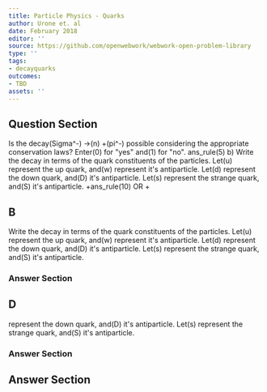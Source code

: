 ```yaml
---
title: Particle Physics - Quarks
author: Urone et. al
date: February 2018
editor: ''
source: https://github.com/openwebwork/webwork-open-problem-library
type: ''
tags:
- decayquarks
outcomes:
- TBD
assets: ''
---
```


## Question Section 

Is the decay(Sigma^-) &#8594;(n) +(pi^-) possible considering the appropriate conservation laws? Enter(0) for "yes" and(1) for "no".
ans_rule(5) 
b) Write the decay in terms of the quark constituents of the particles. Let(u) represent the up quark, and(w) represent it's antiparticle. Let(d) represent the down quark, and(D) it's antiparticle. Let(s) represent the strange quark, and(S) it's antiparticle. 
 +ans_rule(10) 
OR
 +

## B
Write the decay in terms of the quark constituents of the particles. Let(u) represent the up quark, and(w) represent it's antiparticle. Let(d) represent the down quark, and(D) it's antiparticle. Let(s) represent the strange quark, and(S) it's antiparticle. 
### Answer Section
## D
represent the down quark, and(D) it's antiparticle. Let(s) represent the strange quark, and(S) it's antiparticle. 
### Answer Section


## Answer Section

